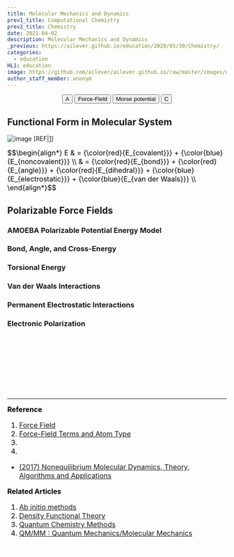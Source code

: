 ```yaml
---
title: Molecular Mechanics and Dynamics
prev1_title: Computational Chemistry
prev2_title: Chemistry
date: 2021-04-02
description: Molecular Mechanics and Dynamics
_previous: https://ailever.github.io/education/2020/05/30/Chemistry/
categories:
  - education
HL1: education
image: https://github.com/ailever/ailever.github.io/raw/master/images/unsplash/gray_Chemistry.png
author_staff_member: anonym
---
```


<!-- Top Block -->
<div align="center" class="top_btn_box">
  <button class="top_btn" type="button" onclick="location.href='#'">A</button>
  <button class="top_btn" type="button" onclick="location.href='https://en.wikipedia.org/wiki/Force_field_(chemistry)'">Force-Field</button>
  <button class="top_btn" type="button" onclick="location.href='https://en.wikipedia.org/wiki/Morse_potential'">Morse potential</button>
  <button class="top_btn" type="button" onclick="location.href='#'">C</button>
</div>
<!-- Top Block -->

## Functional Form in Molecular System
![image](https://user-images.githubusercontent.com/52376448/114148491-c832b100-9954-11eb-8102-a0bd892c0d16.png)
[REF|<a href="#REF">1</a>]
<div align="left" style="font-size:medium;font-weight:normal;color:black;background-color:unset;">
$$\begin{align*}
E & = {\color{red}{E_{covalent}}} + {\color{blue}{E_{noncovalent}}} \\
& = {\color{red}{E_{bond}}} + {\color{red}{E_{angle}}} + {\color{red}{E_{dihedral}}} + {\color{blue}{E_{electrostatic}}} + {\color{blue}{E_{van der Waals}}} \\
\end{align*}$$

</div>

## Polarizable Force Fields
### AMOEBA Polarizable Potential Energy Model
### Bond, Angle, and Cross-Energy
### Torsional Energy
### Van der Waals Interactions
### Permanent Electrostatic Interactions
### Electronic Polarization


<!-- Content Block -->
<div align="left" style="font-size:medium;font-weight:normal;color:black;background-color:unset;">　<br><br></div>
<div align="left" style="font-size:medium;font-weight:normal;color:black;background-color:unset;">　<br><br></div>
<div align="left" style="font-size:medium;font-weight:normal;color:black;background-color:unset;">　<br><br></div>
<!-- Content Block -->

---

<!-- Reference Block -->
<div align="left" style="font-size:medium;font-weight:normal;color:black;background-color:unset;">
<b id='REF'>Reference</b>
<ol>
  <li><a href="https://en.wikipedia.org/wiki/Force_field_(chemistry)">Force Field</a></li>
  <li><a href="http://www.chem.cmu.edu/courses/09-560/docs/msi/ffbsim/B_AtomTypes.html">Force-Field Terms and Atom Type</a></li>
  <li></li>
  <li></li>
</ol>
<ul>
  <li><a href="https://www.cambridge.org/core/books/nonequilibrium-molecular-dynamics/7F7B15A46CD6D0CD7C2BE3452C98D662">(2017) Nonequilibrium Molecular Dynamics, Theory, Algorithms and Applications</a></li>
</ul>
</div>
<!-- Reference Block -->

<!-- Article Block -->
<div align="left" style="font-size:medium;font-weight:normal;color:black;background-color:unset;">
<b id='ART'>Related Articles</b>
<ol>
  <li><a href="https://ailever.github.io/education/2021/04/02/_CHEM-cc-en-ab-initio-methods/">Ab initio methods</a></li>
  <li><a href="https://ailever.github.io/education/2021/04/02/_CHEM-cc-en-density-functional-theory/">Density Functional Theory</a></li>
  <li><a href="https://ailever.github.io/education/2021/04/02/_CHEM-cc-en-quantum-chemistry-methods/">Quantum Chemistry Methods</a></li>
  <li><a href="https://ailever.github.io/education/2021/04/02/_CHEM-cc-en-qm-mm/">QM/MM : Quantum Mechanics/Molecular Mechanics</a></li>
</ol>
</div>
<!-- Article Block -->

<!-- Bottom Block -->
<div align="center" class="bottom_btn_box">
  <span class="bottom_btn"><a href="https://github.com/ailever/ailever.github.io/blob/master/_posts/education/2021-04-02-_CHEM-cc-en-molecular-mechanics-and-dynamics.md" target="_blank" style="color:white">Edit</a></span>
</div>
<!-- Bottom Block -->

<!-- Notice
# Mathematical Expression
- outline : $  $
- inline  : $$  $$

# Default Div Tag
- align : left, right, center
- font-size : xx-small, x-small, small, medium, large, x-large, xx-large
- font-weight : normal, bold
- color : red, orange, yellow, green, cyan, blue, purple, pink, white, gray, brown
- background-color : red, orange, yellow, green, cyan, blue, purple, pink, white, gray, brown

# Html Ref
- color code : https://htmlcolorcodes.com/
- tags : https://www.w3schools.com/tags/default.asp
- attributes : https://www.w3schools.com/tags/ref_attributes.asp
Notice -->


